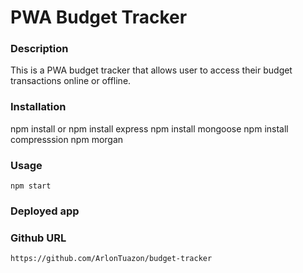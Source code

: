 # PWA Budget Tracker

### Description

This is a PWA budget tracker that allows user to access their budget transactions online or offline.

### Installation

npm install or
npm install express
npm install mongoose
npm install compresssion
npm morgan

### Usage

`npm start`

### Deployed app

### Github URL

`https://github.com/ArlonTuazon/budget-tracker`

